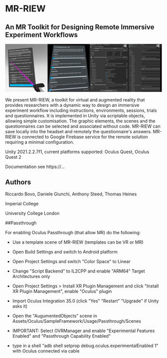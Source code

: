 # MR-RIEW

## An MR Toolkit for Designing Remote Immersive Experiment Workflows

<p align="center">
  <img src="media/teaser_VR.png">
</p>

We present MR-RIEW, a toolkit for virtual and augmented reality that provides researchers with a dynamic way to design an immersive experiment workflow including instructions, environments, sessions, trials and questionnaires. It is implemented in Unity via scriptable objects, allowing simple customisation. The graphic elements, the scenes and the questionnaires can be selected and associated without code. MR-RIEW can save locally into the headset and remotely the questionnaire's answers. MR-RIEW is connected to Google Firebase service for the remote solution requiring a minimal configuration.

Unity 2021.2.2.7f1, current platforms supported: Oculus Quest, Oculus Quest 2

Documentation see https://...


## Authors

Riccardo Bovo, Daniele Giunchi, Anthony Steed, Thomas Heines


Imperial College

University College London


##Passthrough

For enabling Oculus Passthrough (that allow MR) do the following:

- Use a template scene of MR-RIEW (templates can be VR or MR)

- Open Build Settings and switch to Android platform

- Open Project Settings and switch "Color Space" to Linear

- Change "Script Backend" to IL2CPP and enable "ARM64" Target Architectures only

- Open Project Settings > Install XR Plugin Management and click "Install XR Plugin Management", enable "Oculus" plugin

- Import Oculus Integration 35.0 (click "Yes" "Restart" "Upgrade" if Unity asks it)

- Open the "AugumentedObjects" scene in Assets/Oculus/SampleFramework/Usage/Passthrough/Scenes

- IMPORTANT: Select OVRManager and enable "Experimental Features Enabled" and "Passthrough Capability Enabled"

- type in a shell "adb shell setprop debug.oculus.experimentalEnabled 1" with Oculus connected via cable